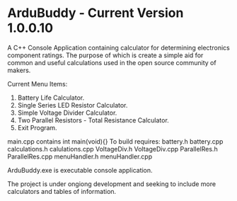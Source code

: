 # ArduBuddy - Current Version 1.0.0.10
A C++ Console Application containing calculator for determining electronics component ratings.  The purpose of which is create a simple aid for common and useful calculations used in the open source community of makers.

Current Menu Items:
1. Battery Life Calculator.
2. Single Series LED Resistor Calculator.
3. Simple Voltage Divider Calculator.
4. Two Parallel Resistors - Total Resistance Calculator.
5. Exit Program.

main.cpp contains int main(void){} 
To build requires:
battery.h
battery.cpp
calculations.h
calulations.cpp
VoltageDiv.h
VoltageDiv.cpp
ParallelRes.h
ParallelRes.cpp
menuHandler.h
menuHandler.cpp

ArduBuddy.exe is executable console application.

The project is under ongiong development and seeking to include more calculators and tables of information.
